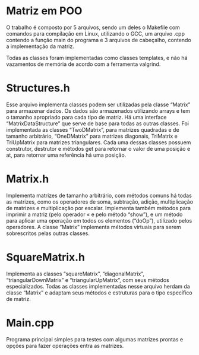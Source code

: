 # Matriz em POO

O trabalho é composto por 5 arquivos, sendo um deles o Makefile com comandos para compilação em Linux, utilizando o GCC, um arquivo .cpp contendo a função main do programa e 3 arquivos de cabeçalho, contendo a implementação da matriz.

Todas as classes foram implementadas como classes templates, e não há vazamentos de memória de acordo com a ferramenta valgrind.

# Structures.h
Esse arquivo implementa classes podem ser utilizadas pela classe “Matrix” para armazenar dados. Os dados são armazenados utilizando arrays e tem o tamanho apropriado para cada tipo de matriz. Há uma interface “MatrixDataStructure” que serve de base para todas as outras classes. Foi implementada as classes “TwoDMatrix”, para matrizes quadradas e de tamanho arbitrário, “OneDMatrix” para matrizes diagonais, TriMatrix e TriUpMatrix para matrizes triangulares. Cada uma dessas classes possuem construtor, destrutor e métodos get para retornar o valor de uma posição e at, para retornar uma referência há uma posição.

# Matrix.h
Implementa matrizes de tamanho arbitrário, com métodos comuns há todas as matrizes, como os operadores de soma, subtração, adição, multiplicação de matrizes e multiplicação por escalar. Implementa também métodos para imprimir a matriz (pelo operador « e pelo método “show”), e um método para aplicar uma operação em todos os elementos (“doOp”), utilizado pelos operadores. A classe “Matrix” implementa métodos virtuais para serem sobrescritos pelas outras classes.

# SquareMatrix.h
Implementa as classes “squareMatrix”, “diagonalMatrix”, “triangularDownMatrix” e “triangularUpMatrix”, com seus métodos especializados. Todas as classes implementadas nesse arquivo herdam da classe “Matrix” e adaptam seus métodos e estruturas para o tipo específico de matriz.

# Main.cpp
Programa principal simples para testes com algumas matrizes prontas e opções para fazer operações entra as matrizes.
